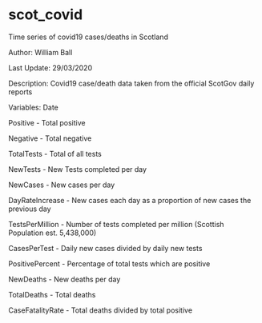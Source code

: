 # scot_covid
Time series of covid19 cases/deaths in Scotland

Author: William Ball

Last Update: 29/03/2020

Description: Covid19 case/death data taken from the official ScotGov daily reports

Variables:
Date

Positive - Total positive

Negative - Total negative

TotalTests - Total of all tests

NewTests - New Tests completed per day

NewCases - New cases per day

DayRateIncrease - New cases each day as a proportion of new cases the previous day

TestsPerMillion - Number of tests completed per million (Scottish Population est. 5,438,000)

CasesPerTest - Daily new cases divided by daily new tests

PositivePercent - Percentage of total tests which are positive

NewDeaths - New deaths per day

TotalDeaths - Total deaths

CaseFatalityRate - Total deaths divided by total positive
